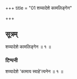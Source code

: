 +++
title = "01 शय्यादेशे कामलिङ्गेन"

+++
## सूत्रम्
शय्यादेशे कामलिङ्गेन ॥ १ ॥
### टिप्पनी
शय्यादेशे 'कामाय स्वाहे'त्यनेन ॥ १ ॥
